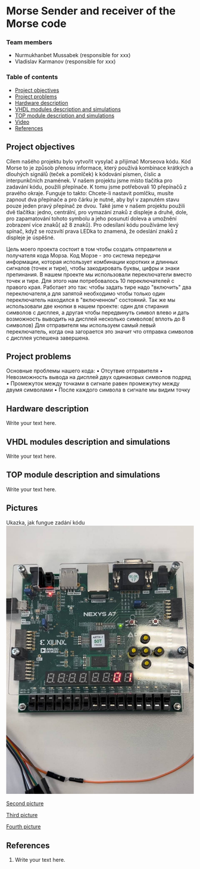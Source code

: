 # Morse Sender and receiver of the Morse code

### Team members

* Nurmukhanbet Mussabek (responsible for xxx)
* Vladislav Karmanov (responsible for xxx)


### Table of contents

* [Project objectives](#objectives)
* [Project problems](#problems)
* [Hardware description](#hardware)
* [VHDL modules description and simulations](#modules)
* [TOP module description and simulations](#top)
* [Video](#video)
* [References](#references)

<a name="objectives"></a>

## Project objectives

Cílem našého projektu bylo vytvořit vysylač a přijimač Morseova kódu. Kód Morse to je způsob přenosu informace, který používá kombinace krátkých a dlouhých signálů (teček a pomlček) k kódování písmen, číslic a interpunkčních znamének. V našem projektu jsme místo 
tlačitka pro zadavání kódu, použili přepínače. K tomu jsme potřebovali 10 přepínačů z pravého okraje. Funguje to takto: Chcete-li nastavit pomlčku, musíte zapnout dva přepínače a pro čárku je nutné, aby byl v zapnutém stavu pouze jeden pravý přepínač ze dvou. Také jsme v našem projektu použili dvě tlačítka: jedno, centrální, pro vymazání znaků z displeje a druhé, dole, pro zapamatování tohoto symbolu a jeho posunutí doleva a umožnění zobrazení více znaků( až 8 znaků). Pro odesílaní kódu používáme levý spínač, když se rozsvítí prava LEDka to znamená, že odeslání znaků z displeje je úspěšné.

Цель моего проекта состоит в том чтобы создать отправителя и получателя кода Морза. Код Морзе - это система передачи информации, которая использует комбинации коротких и длинных сигналов (точек и тире), чтобы закодировать буквы, цифры и знаки препинания. В нашем проекте мы использовали переключатели вместо точек и тире. Для этого нам потребовалось 10 переключателей с правого края. Работает это так: чтобы задать тире надо "включить" два переключателя,а для запятой необходимо чтобы только один переключатель находился в "включенном" состояний. Так же мы использовали две кнопки в нашем проекте: один для стирания символов с дисплея, а другая чтобы передвинуть символ влево и дать возможность выводить на дисплей несколько символов( вплоть до 8 символов) Для отправителя мы используем самый левый переключатель, когда она загорается это значит что отправка символов с дисплея успешена завершена.

<a name="problems"></a>

## Project problems
Основные проблемы нашего кода:
• Отсутвие отправителя 
• Невозможность вывода на дисплей двух одинаковых символов подряд 
• Промежуток между точками в сигнале равен промежутку между двумя символами
• После каждого символа в сигнале мы видим точку

<a name="hardware"></a>

## Hardware description

Write your text here.

<a name="modules"></a>

## VHDL modules description and simulations

Write your text here.

<a name="top"></a>

## TOP module description and simulations

Write your text here.

<a name="video"></a>

## Pictures
 Ukazka, jak fungue zadání kódu
![First picture](https://github.com/Kane203/digital-electronics-1/blob/main/labs/project/01.jpg)

[Second picture](https://github.com/Kane203/digital-electronics-1/blob/main/labs/project/012.jpg)

[Third picture](https://github.com/Kane203/digital-electronics-1/blob/main/labs/project/0123.jpg)

[Fourth picture](https://github.com/Kane203/digital-electronics-1/blob/main/labs/project/0123a.jpg)


<a name="references"></a>

## References

1. Write your text here.
